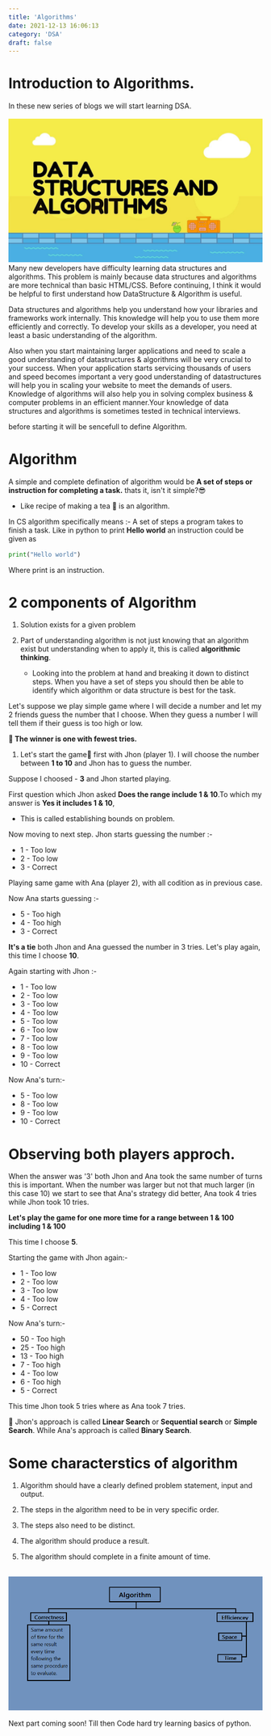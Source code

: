 ```yaml
---
title: 'Algorithms'
date: 2021-12-13 16:06:13
category: 'DSA'
draft: false
---
```


# Introduction to Algorithms.

In these new series of blogs we will start learning DSA.
<br><br>
<img src= ./images/dsa.jpeg alt=dsa>
<br>
Many new developers have difficulty learning data structures and algorithms. This problem is mainly because data structures and algorithms are more technical than basic HTML/CSS. Before continuing, I think it would be helpful to first understand how DataStructure & Algorithm is useful.

Data structures and algorithms help you understand how your libraries and frameworks work internally. This knowledge will help you to use them more efficiently and correctly. To develop your skills as a developer, you need at least a basic understanding of the algorithm.

Also when you start maintaining larger applications and need to scale a good understanding of datastructures & algorithms will be very crucial to your success. When your application starts servicing thousands of users and speed becomes important a very good understanding of datastructures will help you in scaling your website to meet the demands of users. Knowledge of algorithms will also help you in solving complex business & computer problems in an efficient manner.Your knowledge of data structures and algorithms is sometimes tested in technical interviews.

before starting it will be sencefull to define Algorithm.

# Algorithm

A simple and complete defination of algorithm would be **A set of steps or instruction for completing a task.** thats it, isn't it simple?😎

- Like recipe of making a tea 🍵 is an algorithm.

In CS algorithm specifically means :- A set of steps a program takes to finish a task. Like in python to print **Hello world** an instruction could be given as

```python
print("Hello world")
```

Where print is an instruction.

# 2 components of Algorithm

1. Solution exists for a given problem

2. Part of understanding algorithm is not just knowing that an algorithm exist but understanding when to apply it, this is called **algorithmic thinking**.

   - Looking into the problem at hand and breaking it down to distinct steps. When you have a set of steps you should then be able to identify which algorithm or data structure is best for the task.

Let's suppose we play simple game where I will decide a number and let my 2 friends guess the number that I choose. When they guess a number I will tell them if their guess is too high or low.

**🥇 The winner is one with fewest tries.**

1. Let's start the game🏏 first with Jhon (player 1). I will choose the number between **1 to 10** and Jhon has to guess the number.

Suppose I choosed - **3** and Jhon started playing.

First question which Jhon asked **Does the range include 1 & 10**.To which my answer is **Yes it includes 1 & 10**,

- This is called establishing bounds on problem.

Now moving to next step. Jhon starts guessing the number :-

- 1 - Too low<br>
- 2 - Too low<br>
- 3 - Correct<br>

Playing same game with Ana (player 2), with all codition as in previous case.

Now Ana starts guessing :-

- 5 - Too high<br>
- 4 - Too high<br>
- 3 - Correct<br>

**It's a tie** both Jhon and Ana guessed the number in 3 tries. Let's play again, this time I choose **10**.

Again starting with Jhon :-

- 1 - Too low<br>
- 2 - Too low<br>
- 3 - Too low<br>
- 4 - Too low<br>
- 5 - Too low<br>
- 6 - Too low<br>
- 7 - Too low<br>
- 8 - Too low<br>
- 9 - Too low<br>
- 10 - Correct<br>

Now Ana's turn:-

- 5 - Too low<br>
- 8 - Too low<br>
- 9 - Too low<br>
- 10 - Correct<br>

# Observing both players approch.

When the answer was '3' both Jhon and Ana took the same number of turns this is important.
When the number was larger but not that much larger (in this case 10) we start to see that Ana's strategy did better, Ana took 4 tries while Jhon took 10 tries.

**Let's play the game for one more time for a range between 1 & 100 including 1 & 100**

This time I choose **5**.

Starting the game with Jhon again:-

- 1 - Too low<br>
- 2 - Too low<br>
- 3 - Too low<br>
- 4 - Too low<br>
- 5 - Correct<br>

Now Ana's turn:-

- 50 - Too high<br>
- 25 - Too high<br>
- 13 - Too high<br>
- 7 - Too high<br>
- 4 - Too low<br>
- 6 - Too high<br>
- 5 - Correct<br>

This time Jhon took 5 tries where as Ana took 7 tries.

🤯 Jhon's approach is called **Linear Search** or **Sequential search** or **Simple Search**. While Ana's approach is called **Binary Search**.

# Some characterstics of algorithm

1. Algorithm should have a clearly defined problem statement, input and output.

2. The steps in the algorithm need to be in very specific order.

3. The steps also need to be distinct.

4. The algorithm should produce a result.

5. The algorithm should complete in a finite amount of time.

<br>
<img src= ./images/algo.png alt=dsa>
<br>

Next part coming soon! Till then Code hard try learning basics of python.

<br><br><br>
